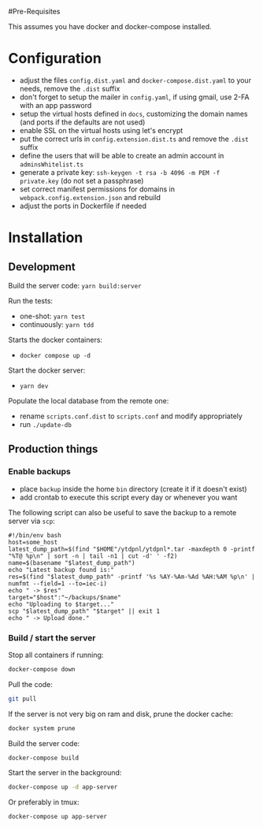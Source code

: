 #Pre-Requisites

This assumes you have docker and docker-compose installed.

# Configuration

- adjust the files `config.dist.yaml` and `docker-compose.dist.yaml` to your needs, remove the `.dist` suffix
- don't forget to setup the mailer in `config.yaml`, if using gmail, use 2-FA with an app password
- setup the virtual hosts defined in `docs`, customizing the domain names (and ports if the defaults are not used)
- enable SSL on the virtual hosts using let's encrypt
- put the correct urls in `config.extension.dist.ts` and remove the `.dist` suffix
- define the users that will be able to create an admin account in `adminsWhitelist.ts`
- generate a private key: `ssh-keygen -t rsa -b 4096 -m PEM -f private.key` (do not set a passphrase)
- set correct manifest permissions for domains in `webpack.config.extension.json` and rebuild
- adjust the ports in Dockerfile if needed

# Installation

## Development

Build the server code: `yarn build:server`

Run the tests:
- one-shot: `yarn test`
- continuously: `yarn tdd`

Starts the docker containers:
- `docker compose up -d`

Start the docker server:
- `yarn dev`

Populate the local database from the remote one:
- rename `scripts.conf.dist` to `scripts.conf` and modify appropriately
- run `./update-db`


## Production things

### Enable backups

- place `backup` inside the home `bin` directory (create it if it doesn't exist)
- add crontab to execute this script every day or whenever you want

The following script can also be useful to save the backup to a remote server via `scp`:

```
#!/bin/env bash
host=some_host
latest_dump_path=$(find "$HOME"/ytdpnl/ytdpnl*.tar -maxdepth 0 -printf "%T@ %p\n" | sort -n | tail -n1 | cut -d' ' -f2)
name=$(basename "$latest_dump_path")
echo "Latest backup found is:"
res=$(find "$latest_dump_path" -printf '%s %AY-%Am-%Ad %AH:%AM %p\n' | numfmt --field=1 --to=iec-i)
echo " -> $res"
target="$host":"~/backups/$name"
echo "Uploading to $target..."
scp "$latest_dump_path" "$target" || exit 1
echo " -> Upload done."
```

### Build / start the server

Stop all containers if running:

```bash
docker-compose down
```

Pull the code:

```bash
git pull
```

If the server is not very big on ram and disk, prune the docker cache:

```bash
docker system prune
```

Build the server code:

```bash
docker-compose build
```

Start the server in the background:

```bash
docker-compose up -d app-server
```

Or preferably in tmux:

```bash
docker-compose up app-server
```

